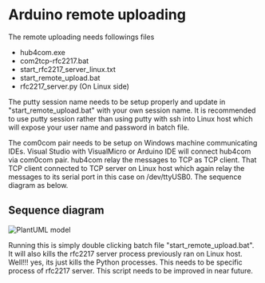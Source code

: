 # Arduino remote uploading

The remote uploading needs followings files

* hub4com.exe
* com2tcp-rfc2217.bat
* start_rfc2217_server_linux.txt
* start_remote_upload.bat
* rfc2217_server.py (On Linux side)

The putty session name needs to be setup properly and update in "start_remote_upload.bat" with your own session name. It is recommended to use putty session rather than using putty with ssh into Linux host which will expose your user name and password in batch file. 

The com0com pair needs to be setup on Windows machine communicating IDEs. Visual Studio with VisualMicro or Arduino IDE will connect hub4com via com0com pair. hub4com relay the messages to TCP as TCP client. That TCP client connected to TCP server on Linux host which again relay the messages to its serial port in this case on /dev/ttyUSB0. The sequence diagram as below.

## Sequence diagram
![PlantUML model](http://www.plantuml.com/plantuml/png/RKvDQy904BtlhnZq5YZOq69JIi7OKWg62hLuBEjcJ0PrrkvkQlhlEub6C7ZOMUPzp7j-GxpNJkyWjVLSvpbn0UDxvS-unvyAsU34ENjOb6GsZDv3V4MI2Q4Bd6ofO3380PrIArl3O4cSsuCVm716HHdIROKA0CGUoD1USu3tbrVVnwOVsSCLBEbZPRMwCtQda7EGl6FcZBYgkyGtXyXzcrkREBuTVtjqlrArnuRmz_MPZiv7LTCGdcwUZxMQqMt98qIH51Z9anlaegZXavRloft-5hjCRjmYppnOsM0ndOl_KjAwJet-0G00)

Running this is simply double clicking batch file "start_remote_upload.bat". It will also kills the rfc2217 server process previously ran on Linux host. Well!!! yes, its just kills the Python processes. This needs to be specific process of rfc2217 server. This script needs to be improved in near future.